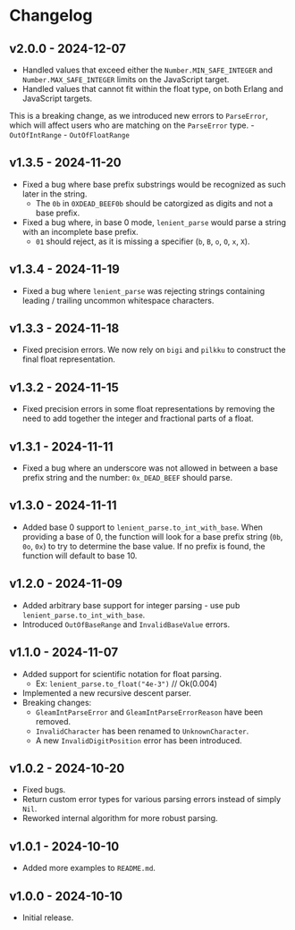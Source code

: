 # Changelog

## v2.0.0 - 2024-12-07

- Handled values that exceed either the `Number.MIN_SAFE_INTEGER` and `Number.MAX_SAFE_INTEGER` limits on the JavaScript target.
- Handled values that cannot fit within the float type, on both Erlang and JavaScript targets.

This is a breaking change, as we introduced new errors to `ParseError`, which will affect users who are matching on the `ParseError` type.
    - `OutOfIntRange`
    - `OutOfFloatRange`

## v1.3.5 - 2024-11-20

- Fixed a bug where base prefix substrings would be recognized as such later in the string.
    - The `0b` in `0XDEAD_BEEF0b` should be catorgized as digits and not a base prefix.
- Fixed a bug where, in base 0 mode, `lenient_parse` would parse a string with an incomplete base prefix.
    - `01` should reject, as it is missing a specifier (`b`, `B`, `o`, `O`, `x`, `X`).

## v1.3.4 - 2024-11-19

- Fixed a bug where `lenient_parse` was rejecting strings containing leading / trailing uncommon whitespace characters.

## v1.3.3 - 2024-11-18

- Fixed precision errors. We now rely on `bigi` and `pilkku` to construct the final float representation.

## v1.3.2 - 2024-11-15

- Fixed precision errors in some float representations by removing the need to add together the integer and fractional parts of a float.

## v1.3.1 - 2024-11-11

- Fixed a bug where an underscore was not allowed in between a base prefix string and the number: `0x_DEAD_BEEF` should parse.

## v1.3.0 - 2024-11-11

- Added base 0 support to `lenient_parse.to_int_with_base`. When providing a base of 0, the function will look for a base prefix string (`0b`, `0o`, `0x`) to try to determine the base value. If no prefix is found, the function will default to base 10.

## v1.2.0 - 2024-11-09

- Added arbitrary base support for integer parsing - use pub `lenient_parse.to_int_with_base`.
- Introduced `OutOfBaseRange` and `InvalidBaseValue` errors.

## v1.1.0 - 2024-11-07

- Added support for scientific notation for float parsing.
    - Ex: `lenient_parse.to_float("4e-3")` // Ok(0.004)
- Implemented a new recursive descent parser.
- Breaking changes:
    - `GleamIntParseError` and `GleamIntParseErrorReason` have been removed.
    - `InvalidCharacter` has been renamed to `UnknownCharacter`.
    - A new `InvalidDigitPosition` error has been introduced.

## v1.0.2 - 2024-10-20

- Fixed bugs.
- Return custom error types for various parsing errors instead of simply `Nil`.
- Reworked internal algorithm for more robust parsing.

## v1.0.1 - 2024-10-10

- Added more examples to `README.md`.

## v1.0.0 - 2024-10-10

- Initial release.
